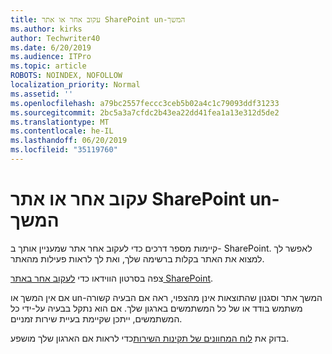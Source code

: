 ```yaml
---
title: עקוב אחר או אתר SharePoint un-המשך
ms.author: kirks
author: Techwriter40
ms.date: 6/20/2019
ms.audience: ITPro
ms.topic: article
ROBOTS: NOINDEX, NOFOLLOW
localization_priority: Normal
ms.assetid: ''
ms.openlocfilehash: a79bc2557feccc3ceb5b02a4c1c79093ddf31233
ms.sourcegitcommit: 2bc5a3a7cfdc2b43ea22dd41fea1a13e312d5de2
ms.translationtype: MT
ms.contentlocale: he-IL
ms.lasthandoff: 06/20/2019
ms.locfileid: "35119760"
---
```

# <a name="follow-or-un-follow-a-sharepoint-site"></a>עקוב אחר או אתר SharePoint un-המשך

קיימות מספר דרכים כדי לעקוב אחר אתר שמעניין אותך ב- SharePoint. לאפשר לך למצוא את האתר בקלות ברשימה שלך, ואת לך לראות פעילות מהאתר. 

צפה בסרטון הווידאו כדי [לעקוב אחר באתר SharePoint](https://support.office.com/en-us/article/Video-Follow-a-SharePoint-site-33DB6FA5-9528-45D7-BCC7-F9C1FAAACAE0). 

אם אין המשך או un-המשך אתר וסגנון שהתוצאות אינן מהצפוי, ראה אם הבעיה קשורה משתמש בודד או של כל המשתמשים בארגון שלך. אם הוא נתקל בבעיה על-ידי כל המשתמשים, ייתכן שקיימת בעיית שירות זמניים. 

בדוק את [לוח המחוונים של תקינות השירות](https://admin.microsoft.com/AdminPortal/Home#/servicehealth)כדי לראות אם הארגון שלך מושפע.
